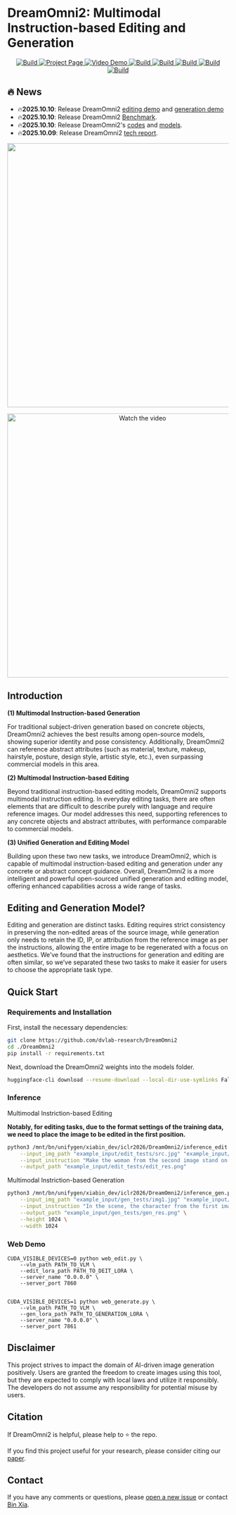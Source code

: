 # DreamOmni2: Multimodal Instruction-based Editing and Generation

<p align="center">
    <a href="https://arxiv.org/html/2510.06679v1">
            <img alt="Build" src="https://img.shields.io/badge/arXiv%20paper-2510.06679v1-b31b1b.svg">
    </a>
    <a href="https://pbihao.github.io/projects/DreamOmni2/index.html">
        <img alt="Project Page" src="https://img.shields.io/badge/Project-Page-blue">
    </a>
    <a href="https://www.youtube.com/watch?v=8xpoiRK57uU">
        <img alt="Video Demo" src="https://img.shields.io/badge/Video-Demo-red">
    </a>
    <a href="https://huggingface.co/datasets/xiabs/DreamOmni2Bench">
        <img alt="Build" src="https://img.shields.io/badge/DreamOmni2-Benchmark-green">
    </a>
    <a href="https://huggingface.co/xiabs/DreamOmni2">
        <img alt="Build" src="https://img.shields.io/badge/🤗-HF%20Model-yellow">
    </a>    
    <a href="https://huggingface.co/spaces/wcy1122/DreamOmni2-Edit">
        <img alt="Build" src="https://img.shields.io/badge/🤗-HF%20Editing%20Demo-yellow">
    </a>
    <a href="https://huggingface.co/spaces/wcy1122/DreamOmni2-Gen">
        <img alt="Build" src="https://img.shields.io/badge/🤗-HF%20Generation%20Demo-yellow">
    </a>
    <a href="https://www.runninghub.ai/workflow/1980131298238959618">
        <img alt="Build" src="https://img.shields.io/badge/ComfyUI-Runninghub-blue">
    </a>
</p>

## 🔥 News
- 🔥**2025.10.10**: Release DreamOmni2 [editing demo](https://huggingface.co/spaces/wcy1122/DreamOmni2-Edit) and [generation demo](https://huggingface.co/spaces/wcy1122/DreamOmni2-Gen)
- 🔥**2025.10.10**: Release DreamOmni2 [Benchmark](https://huggingface.co/datasets/xiabs/DreamOmni2Bench).
- 🔥**2025.10.10**: Release DreamOmni2's [codes](https://github.com/dvlab-research/DreamOmni2) and [models](https://huggingface.co/xiabs/DreamOmni2).
- 🔥**2025.10.09**: Release DreamOmni2 [tech report](https://arxiv.org/html/2510.06679v1).


<p align="center">
  <img width="600" src="imgs/gallery.png">
</p>


<div align="center">
  <a href="https://cloud.video.taobao.com/vod/HxWB8i8sYkh0DdfvfByoMHqRtezNMCpWJdjzWTOCqdY.mp4">
    <img src="imgs/cover.png" alt="Watch the video" style="width: 600px;">
  </a>
</div>


## Introduction

**(1) Multimodal Instruction-based Generation**

For traditional subject-driven generation based on concrete objects, DreamOmni2 achieves the best results among open-source models, showing superior identity and pose consistency. Additionally, DreamOmni2 can reference abstract attributes (such as material, texture, makeup, hairstyle, posture, design style, artistic style, etc.), even surpassing commercial models in this area.

**(2) Multimodal Instruction-based Editing**

Beyond traditional instruction-based editing models, DreamOmni2 supports multimodal instruction editing. In everyday editing tasks, there are often elements that are difficult to describe purely with language and require reference images. Our model addresses this need, supporting references to any concrete objects and abstract attributes, with performance comparable to commercial models.

**(3) Unified Generation and Editing Model**

Building upon these two new tasks, we introduce DreamOmni2, which is capable of multimodal instruction-based editing and generation under any concrete or abstract concept guidance. Overall, DreamOmni2 is a more intelligent and powerful open-sourced unified generation and editing model, offering enhanced capabilities across a wide range of tasks.

## Editing and Generation Model?
Editing and generation are distinct tasks. Editing requires strict consistency in preserving the non-edited areas of the source image, while generation only needs to retain the ID, IP, or attribution from the reference image as per the instructions, allowing the entire image to be regenerated with a focus on aesthetics. We’ve found that the instructions for generation and editing are often similar, so we’ve separated these two tasks to make it easier for users to choose the appropriate task type.

## Quick Start

### Requirements and Installation

First, install the necessary dependencies:
```bash
git clone https://github.com/dvlab-research/DreamOmni2
cd ./DreamOmni2
pip install -r requirements.txt
```

Next, download the DreamOmni2 weights into the models folder.

```bash
huggingface-cli download --resume-download --local-dir-use-symlinks False xiabs/DreamOmni2 --local-dir ./models
```

### Inference

Multimodal Instriction-based Editing

**Notably, for editing tasks, due to the format settings of the training data, we need to place the image to be edited in the first position.**

```bash
python3 /mnt/bn/unifygen/xiabin_dev/iclr2026/DreamOmni2/inference_edit.py \
    --input_img_path "example_input/edit_tests/src.jpg" "example_input/edit_tests/ref.jpg" \
    --input_instruction "Make the woman from the second image stand on the road in the first image." \
    --output_path "example_input/edit_tests/edit_res.png"
```

Multimodal Instriction-based Generation
```bash
python3 /mnt/bn/unifygen/xiabin_dev/iclr2026/DreamOmni2/inference_gen.py \
    --input_img_path "example_input/gen_tests/img1.jpg" "example_input/gen_tests/img2.jpg" \
    --input_instruction "In the scene, the character from the first image stands on the left, and the character from the second image stands on the right. They are shaking hands against the backdrop of a spaceship interior." \
    --output_path "example_input/gen_tests/gen_res.png" \
    --height 1024 \
    --width 1024
```


### Web Demo
```
CUDA_VISIBLE_DEVICES=0 python web_edit.py \
    --vlm_path PATH_TO_VLM \
    --edit_lora_path PATH_TO_DEIT_LORA \
    --server_name "0.0.0.0" \
    --server_port 7860


CUDA_VISIBLE_DEVICES=1 python web_generate.py \
    --vlm_path PATH_TO_VLM \
    --gen_lora_path PATH_TO_GENERATION_LORA \
    --server_name "0.0.0.0" \
    --server_port 7861
```


## Disclaimer

This project strives to impact the domain of AI-driven image generation positively. Users are granted the freedom to
create images using this tool, but they are expected to comply with local laws and utilize it responsibly.
The developers do not assume any responsibility for potential misuse by users.


##  Citation

If DreamOmni2 is helpful, please help to ⭐ the repo.

If you find this project useful for your research, please consider citing our [paper](https://arxiv.org/html/2510.06679v1).

## Contact
If you have any comments or questions, please [open a new issue](https://github.com/xxx/xxx/issues/new/choose) or contact [Bin Xia](zjbinxia@gmail.com).









